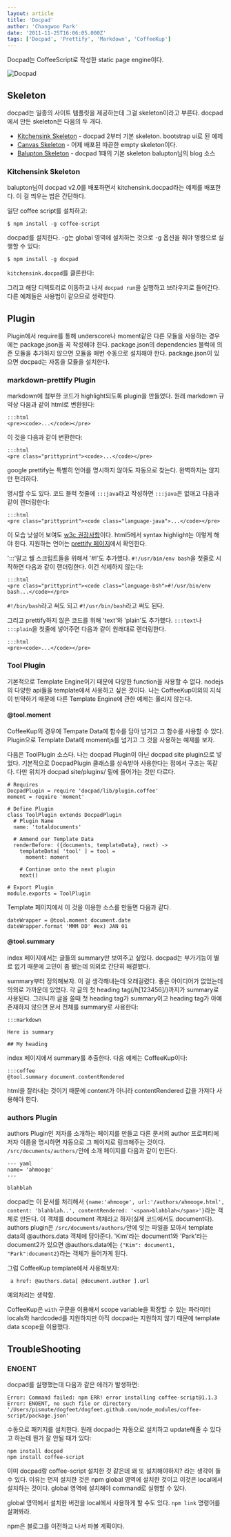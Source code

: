 ```yaml
---
layout: article
title: 'Docpad'
author: 'Changwoo Park'
date: '2011-11-25T16:06:05.000Z'
tags: ['Docpad', 'Prettify', 'Markdown', 'CoffeeKup']
---
```


Docpad는 CoffeeScript로 작성한 static page engine이다.

![Docpad](/articles/2011/docpad.png)

## Skeleton

docpad는 일종의 사이트 템플릿을 제공하는데 그걸 skeleton이라고 부른다. docpad에서 만든 skeleton은 다음의 두 개다.

 * [Kitchensink Skeleton][] - docpad 2부터 기본 skeleton. bootstrap ui로 된 예제
 * [Canvas Skeleton][] - 어제 배포된 따끈한 empty skeleton이다. 
 * [Balupton Skeleton][] - docpad 1때의 기본 skeleton balupton님의 blog 소스

[Canvas Skeleton]: https://github.com/balupton/canvas.docpad
[Kitchensink Skeleton]: https://github.com/balupton/kitchensink.docpad
[balupton Skeleton]: https://github.com/balupton/balupton.docpad

### Kitchensink Skeleton

balupton님이 docpad v2.0를 배포하면서 kitchensink.docpad라는 예제를 배포한다. 이 걸 띄우는 법은 간단하다.

일단 coffee script를 설치하고:

    $ npm install -g coffee-script 

docpad를 설치한다. -g는 global 영역에 설치하는 것으로 -g 옵션을 줘야 명령으로 실행할 수 있다:

    $ npm install -g docpad

`kitchensink.docpad`를 클론한다:

그리고 해당 디렉토리로 이동하고 나서 `docpad run`을 실행하고 브라우저로 들어간다. 다른 예제들은 사용법이 같으므로 생략한다.

## Plugin

Plugin에서 require를 통해 underscore나 moment같은 다른 모듈을 사용하는 경우에는 package.json을 꼭 작성해야 한다. package.json의 dependencies 블럭에 의존 모듈을 추가하지 않으면 모듈을 매번 수동으로 설치해야 한다.  package.json이 있으면 docpad는 자동을 모듈을 설치한다.

### markdown-prettify Plugin

markdown에 첨부한 코드가 highlight되도록 plugin을 만들었다. 원래 markdown 규약상 다음과 같이 html로 변환된다:

    :::html
    <pre><code>...</code></pre>

이 것을 다음과 같이 변환한다:

    :::html
    <pre class="prittyprint"><code>...</code></pre>

google prettify는 특별히 언어를 명시하지 않아도 자동으로 찾는다. 완벽하지는 않지만 편리하다.

명시할 수도 있다. 코드 블럭 첫줄에 `:::java`라고 작성하면 `:::java`은 없애고 다음과 같이 렌더링한다:

    :::html
    <pre class="prittyprint"><code class="language-java">...</code></pre>

이 모습 낮설어 보여도 [w3c 권장사항][]이다. html5에서 syntax highlight는 이렇게 해야 한다. 지원하는 언어는 [prettify 페이지][]에서 확인한다.

':::'말고 쉘 스크립트들을 위해서 '#!'도 추가했다. `#!/usr/bin/env bash`을 첫줄로 시작하면 다음과 같이 랜더링한다. 이건 삭제하지 않는다:

    :::html
    <pre class="prittyprint"><code class="language-bsh">#!/usr/bin/env bash...</code></pre>

`#!/bin/bash`라고 써도 되고 `#!/usr/bin/bash`라고 써도 된다.

그리고 prettify하지 않은 코드를 위해 'text'와 'plain'도 추가했다. `:::text`나 `:::plain`을 첫줄에 넣어주면 다음과 같이 원래대로 렌더링한다.

    :::html
    <pre><code>...</code></pre>

### Tool Plugin

기본적으로 Template Engine이기 때문에 다양한 function을 사용할 수 없다. nodejs의 다양한 api들을 template에서 사용하고 싶은 것이다. 나는 CoffeeKup이외의 지식이 빈약하기 때문에 다른 Template Engine에 관한 예제는 올리지 않는다.

#### @tool.moment

CoffeeKup의 경우에 Tempate Data에 함수를 담아 넘기고 그 함수를 사용할 수 있다. Plugin으로 Template Data에 momentjs를 넘기고 그 것을 사용하는 예제를 보자.

다음은 ToolPlugin 소스다. 나는 docpad Plugin이 아닌 docpad site plugin으로 넣었다. 기본적으로 DocpadPlugin 클래스를 상속받아 사용한다는 점에서 구조는 똑같다. 다만 위치가 docpad site/plugins/ 밑에 들어가는 것만 다르다.

    # Requires
    DocpadPlugin = require 'docpad/lib/plugin.coffee'
    moment = require 'moment'

    # Define Plugin
    class ToolPlugin extends DocpadPlugin
      # Plugin Name
      name: 'totaldocuments'

      # Ammend our Template Data
      renderBefore: ({documents, templateData}, next) ->
        templateData[ 'tool' ] = tool =
          moment: moment

        # Continue onto the next plugin
        next()

    # Export Plugin
    module.exports = ToolPlugin

Template 페이지에서 이 것을 이용한 소스를 만들면 다음과 같다.

    dateWrapper = @tool.moment document.date
    dateWrapper.format 'MMM DD' #ex) JAN 01

#### @tool.summary

index 페이지에서는 글들의 summary만 보여주고 싶었다. docpad는 부가기능이 별로 없기 때문에 고민이 좀 됐는데 의외로 간단히 해결했다.

summary부터 정의해보자. 이 걸 생각해내는데 오래걸렸다. 좋은 아이디어가 없었는데 의외로 가까운데 있었다. 각 글의 첫 heading tag(/h[123456]/)까지가 summary로 사용된다. 그러니까 글을 쓸때 첫 heading tag가 summary이고 heading tag가 아예 존재하지 않으면 문서 전체를 summary로 사용한다:

    :::markdown
    
    Here is summary

    ## My heading

index 페이지에서 summary를 추출한다. 다음 예제는 CoffeeKup이다:

    :::coffee
    @tool.summary document.contentRendered

html을 잘라내는 것이기 때문에 content가 아니라 contentRendered 값을 가져다 사용해야 한다.

### authors Plugin

authors Plugin인 저자를 소개하는 페이지를 만들고 다른 문서의 author 프로퍼티에 저자 이름을 명시하면 자동으로 그 페이지로 링크해주는 것이다. `/src/documents/authors/`안에 소개 페이지를 다음과 같이 만든다.

    --- yaml
    name= 'ahmooge'
    ---

    blahblah

docpad는 이 문서를 처리해서 `{name:'ahmooge', url:'/authors/ahmooge.html', content: 'blahblah..', contentRendered: '<span>blahblah</span>'}`라는 객체로 만든다. 이 객체를 document 객체라고 하자(실제 코드에서도 document다). authors plugin은 `/src/documents/authors/`안에 잇는 파일을 모아서 template data의 @authors.data 객체에 담아준다. 'Kim'라는 document1와 'Park'라는 document2가 있으면 @authors.data에는 `{"Kim": document1, "Park":document2}`라는 객체가 들어가게 된다. 

그럼 CoffeeKup template에서 사용해보자:

     a href: @authors.data[ @document.author ].url

예외처리는 생략함.

CoffeeKup은 `with` 구문을 이용해서 scope variable을 확장할 수 있는 파라미터 locals와 hardcoded를 지원하지만 아직 docpad는 지원하지 않기 때문에 template data scope을 이용했다.

## TroubleShooting

### ENOENT

docpad를 실행했는데 다음과 같은 에러가 발생하면:

    Error: Command failed: npm ERR! error installing coffee-script@1.1.3 Error: ENOENT, no such file or directory '/Users/pismute/dogfeet/dogfeet.github.com/node_modules/coffee-script/package.json'

수동으로 패키지를 설치한다. 원래 docpad는 자동으로 설치하고 update해줄 수 있다고 하는데 뭔가 잘 안될 때가 있다:

    npm install docpad
    npm install coffee-script

이미 docpad랑 coffee-script 설치한 것 같은데 왜 또 설치해야하지? 라는 생각이 들 수 있다. 이유는 먼저 설치한 것은 npm global 영역에 설치한 것이고 이것은 local에서 설치하는 것이다. global 영역에 설치해야 command로 실행할 수 있다.

global 영역에서 설치한 버전을 local에서 사용하게 할 수도 있다. `npm link` 명령어를 살펴봐라. 

npm은 블로그를 이전하고 나서 파볼 계획이다. 

[prettify 페이지]: http://google-code-prettify.googlecode.com/svn/trunk/README.html
[w3c 권장사항]: http://dev.w3.org/html5/spec-author-view/the-code-element.html

